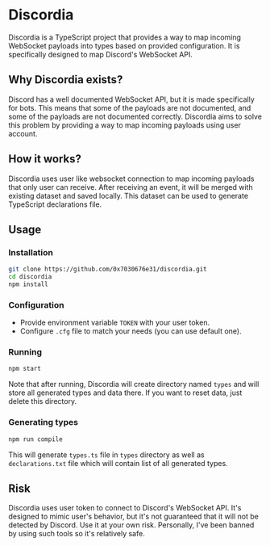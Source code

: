 # Discordia
Discordia is a TypeScript project that provides a way to map incoming WebSocket payloads into types based on provided configuration. It is specifically designed to map Discord's WebSocket API.

## Why Discordia exists?
Discord has a well documented WebSocket API, but it is made specifically for bots. This means that some of the payloads are not documented, and some of the payloads are not documented correctly. Discordia aims to solve this problem by providing a way to map incoming payloads using user account.

## How it works?
Discordia uses user like websocket connection to map incoming payloads that only user can receive. After receiving an event, it will be merged with existing dataset and saved locally. This dataset can be used to generate TypeScript declarations file.

## Usage

### Installation
```bash
git clone https://github.com/0x7030676e31/discordia.git
cd discordia
npm install
```

### Configuration
- Provide environment variable `TOKEN` with your user token.
- Configure `.cfg` file to match your needs (you can use default one).

### Running
```bash
npm start
```

Note that after running, Discordia will create directory named `types` and will store all generated types and data there. If you want to reset data, just delete this directory. 

### Generating types
```bash
npm run compile
```

This will generate `types.ts` file in `types` directory as well as `declarations.txt` file which will contain list of all generated types.

## Risk
Discordia uses user token to connect to Discord's WebSocket API. It's designed to mimic user's behavior, but it's not guaranteed that it will not be detected by Discord. Use it at your own risk. Personally, I've been banned by using such tools so it's relatively safe.